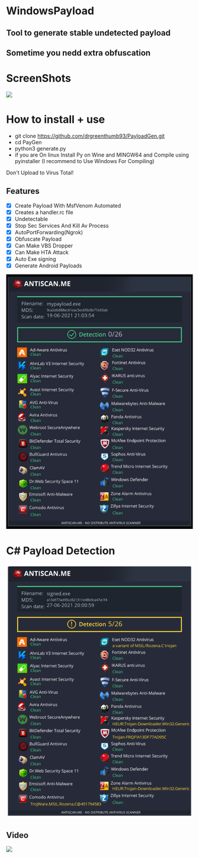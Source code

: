 # WindowsPayload 

## Tool to generate stable undetected payload
## Sometime you nedd extra obfuscation


# ScreenShots

![](/Screenshot/paygen.png)



# How to install + use
* git clone https://github.com/drgreenthumb93/PayloadGen.git
* cd PayGen
* python3 generate.py
* if you are On linux Install Py on Wine and MINGW64 and Compile using pyinstaller (I recommend to Use Windows For Compiling)

Don't Upload to Virus Total!

## Features
- [x] Create Payload With MsfVenom Automated
- [x] Creates a handler.rc file
- [x] Undetectable 
- [x] Stop Sec Services And Kill Av Process
- [x] AutoPortForwarding(Ngrok) 
- [x] Obfuscate Payload 
- [x] Can Make VBS Dropper  
- [x] Can Make HTA Attack
- [x] Auto Exe signing
- [x] Generate Android Payloads 

![](Detection.png)

# C# Payload Detection
 ![](csharppayload.png)


<h2>Video</h2>
<a href="https://www.youtube.com/watch?v=GN0BW_jQ03k"><img src="https://www.upload.ee/image/13243510/Screenshot_from_2021-06-17_14-59-40.png" style="max-width:100%;"></a> 
